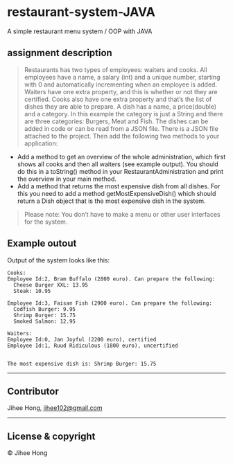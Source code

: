 # restaurant-system-JAVA
A simple restaurant menu system / OOP with JAVA

## assignment description

> Restaurants has two types of employees: waiters and cooks. All employees have a name, a salary (int) and a unique number, starting with 0 and automatically incrementing when an employee is added.
Waiters have one extra property, and this is whether or not they are certified. Cooks also have one extra property and that’s the list of dishes they are able to prepare. A dish has a name, a price(double) and a category. In this example the category is just a String and there are three categories: Burgers, Meat and Fish. 
The dishes can be added in code or can be read from a JSON file. There is a JSON file attached to the project. Then add the following two methods to your application:
-	Add a method to get an overview of the whole administration, which first shows all cooks and then all waiters (see example output). You should do this in a toString() method in your RestaurantAdministration and print the overview in your main method.
-	Add a method that returns the most expensive dish from all dishes. For this you need to add a method getMostExpensiveDish() which should return a Dish object that is the most expensive dish in the system.


> Please note: You don’t have to make a menu or other user interfaces for the system.


## Example outout

Output of the system looks like this:
```text
Cooks:
Employee Id:2, Bram Buffalo (2800 euro). Can prepare the following:
  Cheese Burger XXL: 13.95
  Steak: 10.95

Employee Id:3, Faisan Fish (2900 euro). Can prepare the following:
  Codfish Burger: 9.95
  Shrimp Burger: 15.75
  Smoked Salmon: 12.95

Waiters:
Employee Id:0, Jan Joyful (2200 euro), certified
Employee Id:1, Ruud Ridiculous (1800 euro), uncertified


The most expensive dish is: Shrimp Burger: 15.75

```
---

## Contributor
Jihee Hong, <jihee102@gmail.com>

---
## License & copyright
© Jihee Hong
